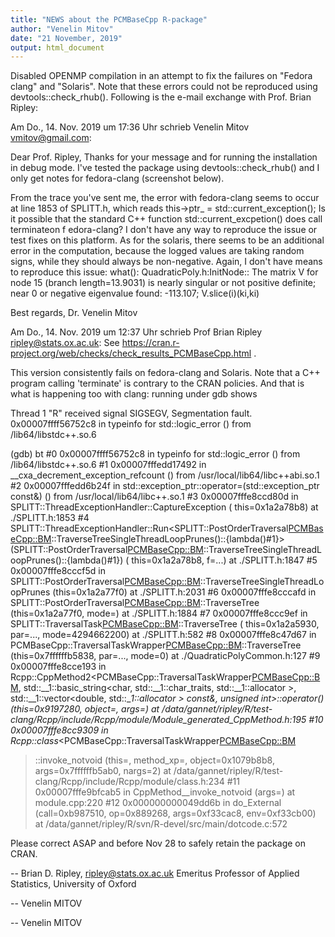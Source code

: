 ```yaml
---
title: "NEWS about the PCMBaseCpp R-package"
author: "Venelin Mitov"
date: "21 November, 2019"
output: html_document
---
```


Disabled OPENMP compilation in an attempt to fix the failures on "Fedora clang" and "Solaris". Note that these errors could not be reproduced using devtools::check_rhub(). Following is the e-mail exchange with Prof. Brian Ripley:


Am Do., 14. Nov. 2019 um 17:36 Uhr schrieb Venelin Mitov <vmitov@gmail.com>:

Dear Prof. Ripley, 
Thanks for your message and for running the installation in debug mode. I've tested the package using devtools::check_rhub() and I only get notes for fedora-clang (screenshot below). 
 

From the trace you've sent me, the error with fedora-clang seems to occur at line 1853 of SPLITT.h, which reads
this->ptr_ = std::current_exception(); 
Is it possible that the standard C++ function std::current_excpetion() does call terminateon f edora-clang? I don't have any way to reproduce the issue or test fixes on this platform. As for the solaris, there seems to be an additional error in the computation, because the logged values are taking random signs, while they should always be non-negative. Again, I don't have means to reproduce this issue:
  what(): QuadraticPoly.h:InitNode:: The matrix V for node 15 (branch length=13.9031) is nearly singular or not positive definite; near 0 or negative eigenvalue found: -113.107; V.slice(i)(ki,ki)


Best regards, Dr. Venelin Mitov


Am Do., 14. Nov. 2019 um 12:37 Uhr schrieb Prof Brian Ripley <ripley@stats.ox.ac.uk>:
See https://cran.r-project.org/web/checks/check_results_PCMBaseCpp.html .

This version consistently fails on fedora-clang and Solaris.  Note that 
a C++ program calling 'terminate' is contrary to the CRAN policies.  And 
that is what is happening too with clang: running under gdb shows

Thread 1 "R" received signal SIGSEGV, Segmentation fault.
0x00007ffff56752c8 in typeinfo for std::logic_error ()
    from /lib64/libstdc++.so.6

(gdb) bt
#0  0x00007ffff56752c8 in typeinfo for std::logic_error ()
    from /lib64/libstdc++.so.6
#1  0x00007fffedd17492 in __cxa_decrement_exception_refcount ()
    from /usr/local/lib64/libc++abi.so.1
#2  0x00007fffedd6b24f in 
std::exception_ptr::operator=(std::exception_ptr const&) () from 
/usr/local/lib64/libc++.so.1
#3  0x00007fffe8ccd80d in SPLITT::ThreadExceptionHandler::CaptureException (
     this=0x1a2a78b8) at ./SPLITT.h:1853
#4 
SPLITT::ThreadExceptionHandler::Run<SPLITT::PostOrderTraversal<PCMBaseCpp::BM>::TraverseTreeSingleThreadLoopPrunes()::{lambda()#1}>(SPLITT::PostOrderTraversal<PCMBaseCpp::BM>::TraverseTreeSingleThreadLoopPrunes()::{lambda()#1}) 
(
     this=0x1a2a78b8, f=...) at ./SPLITT.h:1847
#5  0x00007fffe8cccf5d in 
SPLITT::PostOrderTraversal<PCMBaseCpp::BM>::TraverseTreeSingleThreadLoopPrunes 
(this=0x1a2a77f0) at ./SPLITT.h:2031
#6  0x00007fffe8cccafd in 
SPLITT::PostOrderTraversal<PCMBaseCpp::BM>::TraverseTree 
(this=0x1a2a77f0, mode=<optimized out>) at ./SPLITT.h:1884
#7  0x00007fffe8ccc9ef in 
SPLITT::TraversalTask<PCMBaseCpp::BM>::TraverseTree (
     this=0x1a2a5930, par=..., mode=4294662200) at ./SPLITT.h:582
#8  0x00007fffe8c47d67 in 
PCMBaseCpp::TraversalTaskWrapper<PCMBaseCpp::BM>::TraverseTree 
(this=0x7ffffffb5838, par=..., mode=0) at ./QuadraticPolyCommon.h:127
#9  0x00007fffe8cce193 in 
Rcpp::CppMethod2<PCMBaseCpp::TraversalTaskWrapper<PCMBaseCpp::BM>, 
std::__1::basic_string<char, std::__1::char_traits<char>, 
std::__1::allocator<char> >, std::__1::vector<double, 
std::__1::allocator<double> > const&, unsigned int>::operator() 
(this=0x9197280, object=<optimized out>,
     args=<optimized out>)
     at 
/data/gannet/ripley/R/test-clang/Rcpp/include/Rcpp/module/Module_generated_CppMethod.h:195
#10 0x00007fffe8cc9309 in 
Rcpp::class_<PCMBaseCpp::TraversalTaskWrapper<PCMBaseCpp::BM> 
 >::invoke_notvoid (this=<optimized out>, method_xp=<optimized out>,
     object=0x1079b8b8, args=0x7ffffffb5ab0, nargs=2)
     at 
/data/gannet/ripley/R/test-clang/Rcpp/include/Rcpp/module/class.h:234
#11 0x00007fffe9bfcab5 in CppMethod__invoke_notvoid (args=<optimized out>)
     at module.cpp:220
#12 0x000000000049dd6b in do_External (call=0xb987510, op=0x889268,
     args=0xf33cac8, env=0xf33cb00)
     at /data/gannet/ripley/R/svn/R-devel/src/main/dotcode.c:572

Please correct ASAP and before Nov 28 to safely retain the package on CRAN.

-- 
Brian D. Ripley,                  ripley@stats.ox.ac.uk
Emeritus Professor of Applied Statistics, University of Oxford


-- 
Venelin MITOV


-- 
Venelin MITOV